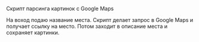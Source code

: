 Скрипт парсинга картинок с Google Maps

На воход подаю название места. Скрипт делает запрос в Google Maps и получает ссылку на место. Потом заходит в описание места и сохраняет картинки.
